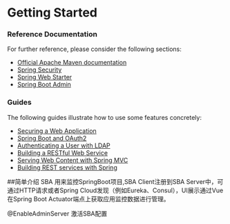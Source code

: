 # Getting Started

### Reference Documentation
For further reference, please consider the following sections:

* [Official Apache Maven documentation](https://maven.apache.org/guides/index.html)
* [Spring Security](https://docs.spring.io/spring-boot/docs/{bootVersion}/reference/htmlsingle/#boot-features-security)
* [Spring Web Starter](https://docs.spring.io/spring-boot/docs/{bootVersion}/reference/htmlsingle/#boot-features-developing-web-applications)
* [Spring Boot Admin](http://codecentric.github.io/spring-boot-admin/2.1.6/#_what_is_spring_boot_admin)
### Guides
The following guides illustrate how to use some features concretely:

* [Securing a Web Application](https://spring.io/guides/gs/securing-web/)
* [Spring Boot and OAuth2](https://spring.io/guides/tutorials/spring-boot-oauth2/)
* [Authenticating a User with LDAP](https://spring.io/guides/gs/authenticating-ldap/)
* [Building a RESTful Web Service](https://spring.io/guides/gs/rest-service/)
* [Serving Web Content with Spring MVC](https://spring.io/guides/gs/serving-web-content/)
* [Building REST services with Spring](https://spring.io/guides/tutorials/bookmarks/)


##简单介绍
SBA 用来监控SpringBoot项目,SBA Client注册到SBA Server中，可通过HTTP请求或者Spring Cloud发现（例如Eureka、Consul），UI展示通过Vue在Spring Boot Actuator端点上获取应用监控数据进行管理。

@EnableAdminServer 激活SBA配置


